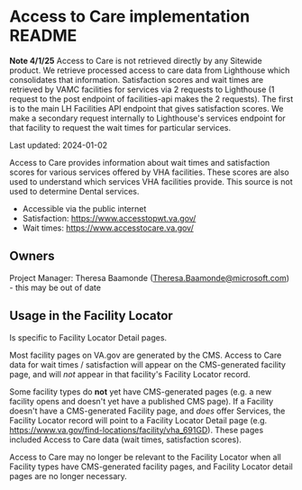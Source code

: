 # Access to Care implementation README

**Note 4/1/25**
Access to Care is not retrieved directly by any Sitewide product. We retrieve processed access to care data from Lighthouse which consolidates that information. Satisfaction scores and wait times are retrieved by VAMC facilities for services via 2 requests to Lighthouse (1 request to the post endpoint of facilities-api makes the 2 requests). The first is to the main LH Facilities API endpoint that gives satisfaction scores. We make a secondary request internally to Lighthouse's services endpoint for that facility to request the wait times for particular services. 

Last updated: 2024-01-02

Access to Care provides information about wait times and satisfaction scores for various services offered by VHA facilities. These scores are also used to understand which services VHA facilities provide. This source is not used to determine Dental services.
* Accessible via the public internet
* Satisfaction: https://www.accesstopwt.va.gov/
* Wait times: https://www.accesstocare.va.gov/

## Owners
Project Manager: Theresa Baamonde (Theresa.Baamonde@microsoft.com) - this may be out of date

## Usage in the Facility Locator
Is specific to Facility Locator Detail pages. 

Most facility pages on VA.gov are generated by the CMS. Access to Care data for wait times / satisfaction will appear on the CMS-generated facility page, and will _not_ appear in that facility's Facility Locator record.

Some facility types do **not** yet have CMS-generated pages (e.g. a new facility opens and doesn't yet have a published CMS page). If a Facility doesn't have a CMS-generated Facility page, and _does_ offer Services, the Facility Locator record will point to a Facility Locator Detail page (e.g. https://www.va.gov/find-locations/facility/vha_691GD). These pages included Access to Care data (wait times, satisfaction scores). 


Access to Care may no longer be relevant to the Facility Locator when all Facility types have CMS-generated facility pages, and Facility Locator detail pages are no longer necessary.
